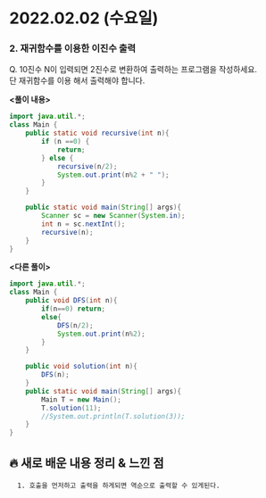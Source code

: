 # 2022.02.02 (수요일)
### **2. 재귀함수를 이용한 이진수 출력**

Q. 10진수 N이 입력되면 2진수로 변환하여 출력하는 프로그램을 작성하세요.   
   단 재귀함수를 이용 해서 출력해야 합니다.


**<풀이 내용>**
```java
import java.util.*;
class Main {
    public static void recursive(int n){
        if (n ==0) {
            return;
        } else {
            recursive(n/2);
            System.out.print(n%2 + " ");
        }
    }

    public static void main(String[] args){
        Scanner sc = new Scanner(System.in);
        int n = sc.nextInt();
        recursive(n);
    }
}
```

**<다른 풀이>**
```java
import java.util.*;
class Main {
	public void DFS(int n){
		if(n==0) return;
		else{
			DFS(n/2);
			System.out.print(n%2);
		}
	}

	public void solution(int n){
		DFS(n);
	}
	public static void main(String[] args){
		Main T = new Main();
		T.solution(11);
		//System.out.println(T.solution(3));
	}	
}
```

##  **🔥 새로 배운 내용 정리 & 느낀 점**
      
      1. 호출을 먼저하고 출력을 하게되면 역순으로 출력할 수 있게된다.